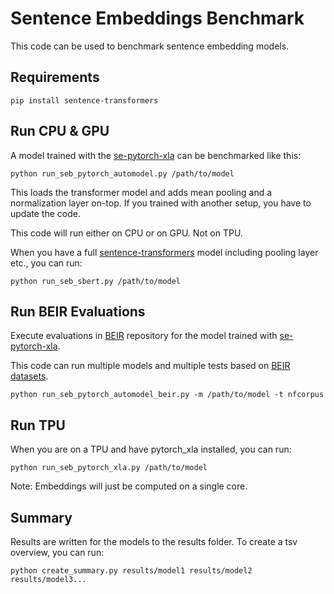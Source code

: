 # Sentence Embeddings Benchmark

This code can be used to benchmark sentence embedding models.

## Requirements
```
pip install sentence-transformers
```

## Run CPU & GPU
A model trained with the [se-pytorch-xla](https://github.com/nreimers/se-pytorch-xla) can be benchmarked like this:
```
python run_seb_pytorch_automodel.py /path/to/model
```

This loads the transformer model and adds mean pooling and a normalization layer on-top. If you trained with another setup, you have to update the code.

This code will run either on CPU or on GPU. Not on TPU.

When you have a full [sentence-transformers](https://www.sbert.net) model including pooling layer etc., you can run:
```
python run_seb_sbert.py /path/to/model
```

## Run BEIR Evaluations

Execute evaluations in [BEIR](https://github.com/UKPLab/beir) repository for the model trained with [se-pytorch-xla](https://github.com/nreimers/se-pytorch-xla).

This code can run multiple models and multiple tests based on [BEIR datasets](https://public.ukp.informatik.tu-darmstadt.de/thakur/BEIR/datasets/). 

```
python run_seb_pytorch_automodel_beir.py -m /path/to/model -t nfcorpus
```

## Run TPU

When you are on a TPU and have pytorch_xla installed, you can run:
```
python run_seb_pytorch_xla.py /path/to/model
```

Note: Embeddings will just be computed on a single core.

## Summary
Results are written for the models to the results folder. To create a tsv overview, you can run:
```
python create_summary.py results/model1 results/model2 results/model3...
```
